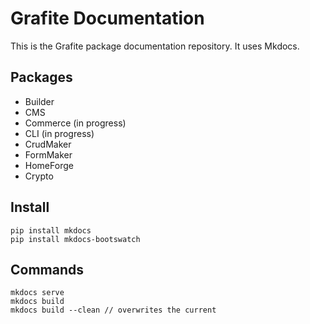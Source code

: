 # Grafite Documentation

This is the Grafite package documentation repository. It uses Mkdocs.

## Packages

- Builder
- CMS
- Commerce (in progress)
- CLI (in progress)
- CrudMaker
- FormMaker
- HomeForge
- Crypto

## Install

```
pip install mkdocs
pip install mkdocs-bootswatch
```

## Commands

```
mkdocs serve
mkdocs build
mkdocs build --clean // overwrites the current
```
